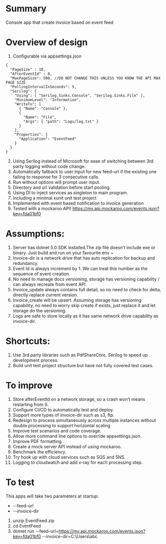# Summary 
Console app that create invoice based on event feed

# Overview of design

1. Configurable via appsettings.json
```
{
  "PageSize" : 10,
  "AfterEventId" : 0,
  "MaxPageSize": 500, //DO NOT CHANGE THIS UNLESS YOU KNOW THE API MAX PAGE SIZE
  "PollingIntervalInSeconds": 5,
  "Serilog": {
    "Using": [ "Serilog.Sinks.Console", "Serilog.Sinks.File" ],
    "MinimumLevel": "Information",
    "WriteTo": [
      { "Name": "Console" },
      {
        "Name": "File",
        "Args": { "path": "Logs/log.txt" }
      }
    ],
    "Properties": {
      "Application": "EventFeed"
    }
  }
}
```
2. Using Serilog instead of Microsoft for ease of switching between 3rd party logging without code change. 
3. Automatically fallback to user input for new feed-url if the existing one failing to response for 3 consecutive calls.
4. Run without options will prompt user input.
5. Directory and url validation before start pooling.
6. Using DI to inject services as singleton to main program.
7. Including a minimal xunit unit test project
8. Implemented with event based notification to invoice generation
9. Tested with a mockaroo API! https://my.api.mockaroo.com/events.json?key=fda01bf0

# Assumptions:
1. Server has dotnet 5.0 SDK installed.The zip file doesn't include exe or binary. Just build and run on your favourite env ~
2. Invoice-dir is a network drive that has auto replication for backup and redundancy.
3. Event Id is always increment by 1. We can treat this number as the sequence of event creation.
4. No need to manage docs versioning, storage has versioning capability / can always recreate from event API.
5. Invoice_update always contains full detail, so no need to check for delta, directly replace current version.
6. Invoice_create will be upsert. Assuming storage has versioning capability, no need to worry skip create if exists, just replace it and let storage do the versioning.
7. Logs are safe to store locally as it has same network drive capability as invoice-dir.

# Shortcuts:
1. Use 3rd party libraries such as PdfShareCore, Serilog to speed up development process.
2. Build unit test project structure but have not fully covered test cases.

# To improve
1. Store afterEventId on a network storage, so a crash won’t means restarting from 0.
2. Configure CI/CD to automatically test and deploy.
3. Support more types of invoice-dir such as s3, ftp.
4. Redesign to process simultaneously across multiple instances without double processing to support horizontal scaling
5. Improve test scenarios and code coverage.
6. Allow more command line options to override appsettings.json.
7. Improve PDF formatting.
8. Create a mock server API instead of using mockaroo.
9. Benchmark the efficiency.
10. Try hook up with cloud services such as SQS and SNS.
11. Logging to cloudwatch and add x-ray for each processing step.

# To test
This apps will take two parameters at startup:
- --feed-url
- --invoice-dir

1. unzip EventFeed.zip
2. cd EventFeed
3. dotnet run --feed-url=https://my.api.mockaroo.com/events.json?key=fda01bf0 --invoice-dir=C:\Users\abc

